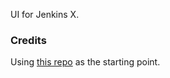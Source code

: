 UI for Jenkins X.

### Credits

Using [this repo](https://github.com/daison12006013/sveltekit-starter) as the starting point.
